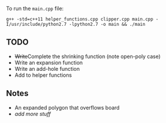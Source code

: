 To run the `main.cpp` file: 
```
g++ -std=c++11 helper_functions.cpp clipper.cpp main.cpp -I/usr/include/python2.7 -lpython2.7 -o main && ./main
```


## TODO
- ~~Write~~Complete the shrinking function (note open-poly case)
- Write an expansion function
- Write an add-hole function
- Add to helper functions

## Notes
- An expanded polygon that overflows board
- _add more stuff_
